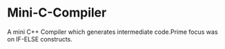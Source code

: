 # Mini-C-Compiler
A mini C++ Compiler which generates intermediate code.Prime focus was on IF-ELSE constructs.
